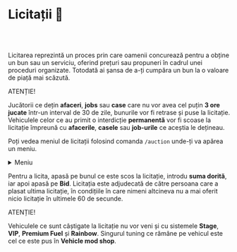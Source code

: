 

# Licitații 🔨
<br><br>

Licitarea reprezintă un proces prin care oamenii concurează pentru a obține un bun sau un serviciu, oferind prețuri sau propuneri în cadrul unei proceduri organizate.
Totodată ai șansa de a-ți cumpăra un bun la o valoare de piață mai scăzută.

<div class="danger-container">
    <p class="title">ATENȚIE!</p>
   <p class="description">
    Jucătorii ce dețin <strong>afaceri</strong>, <strong>jobs</strong> sau <strong>case</strong> care nu vor avea cel puțin <strong>3 ore jucate</strong> într-un interval de 30 de zile, bunurile vor fi retrase și puse la licitație.
    Vehiculele celor ce au primit o interdicție <strong>permanentă</strong> vor fi scoase la licitație împreună cu <strong>afacerile</strong>, <strong>casele</strong> sau <strong>job-urile</strong> ce aceștia le dețineau.
</p>

</div>

Poți vedea meniul de licitații folosind comanda `/auction` unde-ți va apărea un meniu.


<details class="details custom-block">
    <summary>Meniu</summary>
    <p><img src="https://i.imgur.com/pHkvyHH.png" alt="bidmenu"></p>

</details>

Pentru a licita, apasă pe bunul ce este scos la licitație, introdu **suma dorită**, iar apoi apasă pe **Bid**.
Licitația este adjudecată de către persoana care a plasat ultima licitație, în condițiile în care nimeni altcineva nu a mai oferit nicio licitație în ultimele 60 de secunde.

<div class="danger-container">
    <p class="title">ATENȚIE!</p>
   <p class="description">
    Vehiculele ce sunt câștigate la licitație nu vor veni și cu sistemele <strong>Stage</strong>, <strong>VIP</strong>, <strong>Premium Fuel</strong> și <strong>Rainbow</strong>. 
    Singurul tuning ce rămâne pe vehicul este cel ce este pus în <strong>Vehicle mod shop</strong>.
</p>

</div>
